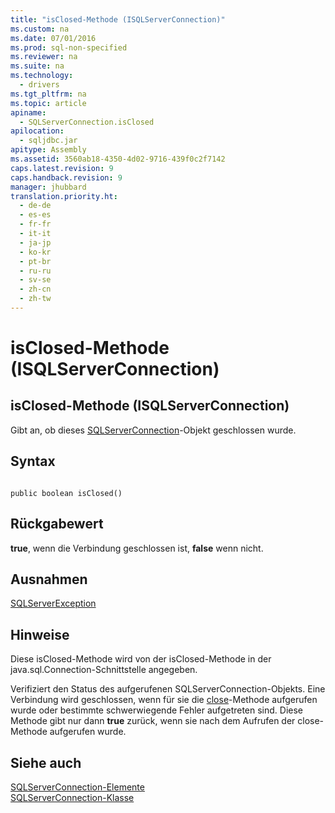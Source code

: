 ```yaml
---
title: "isClosed-Methode (ISQLServerConnection)"
ms.custom: na
ms.date: 07/01/2016
ms.prod: sql-non-specified
ms.reviewer: na
ms.suite: na
ms.technology: 
  - drivers
ms.tgt_pltfrm: na
ms.topic: article
apiname: 
  - SQLServerConnection.isClosed
apilocation: 
  - sqljdbc.jar
apitype: Assembly
ms.assetid: 3560ab18-4350-4d02-9716-439f0c2f7142
caps.latest.revision: 9
caps.handback.revision: 9
manager: jhubbard
translation.priority.ht: 
  - de-de
  - es-es
  - fr-fr
  - it-it
  - ja-jp
  - ko-kr
  - pt-br
  - ru-ru
  - sv-se
  - zh-cn
  - zh-tw
---
```

# isClosed-Methode (ISQLServerConnection)
    
## isClosed\-Methode \(ISQLServerConnection\)  
 Gibt an, ob dieses [SQLServerConnection](../content/SQLServerConnection-Class.md)\-Objekt geschlossen wurde.  
  
## Syntax  
  
```  
  
public boolean isClosed()  
```  
  
## Rückgabewert  
 **true**, wenn die Verbindung geschlossen ist, **false** wenn nicht.  
  
## Ausnahmen  
 [SQLServerException](../content/SQLServerException-Class.md)  
  
## Hinweise  
 Diese isClosed\-Methode wird von der isClosed\-Methode in der java.sql.Connection\-Schnittstelle angegeben.  
  
 Verifiziert den Status des aufgerufenen SQLServerConnection\-Objekts. Eine Verbindung wird geschlossen, wenn für sie die [close](../content/close-Method--SQLServerConnection-.md)\-Methode aufgerufen wurde oder bestimmte schwerwiegende Fehler aufgetreten sind. Diese Methode gibt nur dann **true** zurück, wenn sie nach dem Aufrufen der close\-Methode aufgerufen wurde.  
  
## Siehe auch  
 [SQLServerConnection-Elemente](../content/SQLServerConnection-Members.md)   
 [SQLServerConnection-Klasse](../content/SQLServerConnection-Class.md)  
  
  